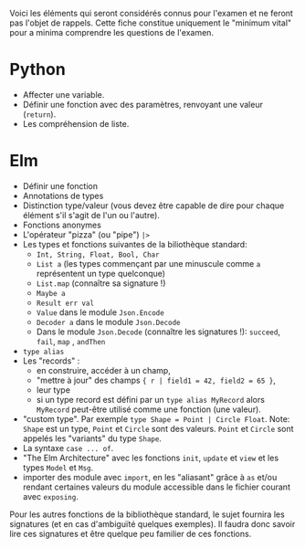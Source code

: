 Voici les éléments qui seront considérés connus pour l'examen et ne
feront pas l'objet de rappels. Cette fiche constitue uniquement le "minimum
vital" pour a minima comprendre les questions de l'examen.

# Python

- Affecter une variable.
- Définir une fonction avec des paramètres, renvoyant une valeur (`return`).
- Les compréhension de liste.

# Elm

- Définir une fonction
- Annotations de types
- Distinction type/valeur (vous devez être capable de dire pour chaque élément
  s'il s'agit de l'un ou l'autre).
- Fonctions anonymes
- L'opérateur "pizza" (ou "pipe") `|>`
- Les types et fonctions suivantes de la biliothèque standard:
  - `Int, String, Float, Bool, Char`
  - `List a` (les types commençant par une minuscule comme `a` représentent un type quelconque)
  - `List.map` (connaître sa signature !)
  - `Maybe a`
  - `Result err val`
  - `Value` dans le module `Json.Encode`
  - `Decoder a` dans le module `Json.Decode`
  - Dans le module `Json.Decode` (connaître les signatures !): `succeed`,
    `fail`, `map` , `andThen`
- `type alias`
- Les "records" :
  - en construire, accéder à un champ,
  - "mettre à jour" des champs `{ r | field1 = 42, field2 = 65 }`,
  - leur type
  - si un type record est défini par un `type alias MyRecord` alors
    `MyRecord` peut-être utilisé comme une fonction (une valeur).
- "custom type". Par exemple `type Shape = Point | Circle Float`.
  Note: `Shape` est un type, `Point` et `Circle` sont des valeurs.
  `Point` et `Circle` sont appelés les "variants" du type `Shape`.
- La syntaxe `case ... of`.
- "The Elm Architecture" avec les fonctions `init`, `update` et `view` et les
  types `Model` et `Msg`.
- importer des module avec `import`, en les "aliasant" grâce à `as` et/ou
  rendant certaines valeurs du module accessible dans le fichier courant avec
  `exposing`.

Pour les autres fonctions de la bibliothèque standard, le sujet
fournira les signatures (et en cas d'ambiguïté quelques exemples).
Il faudra donc savoir lire ces signatures et être quelque peu familier
de ces fonctions.
